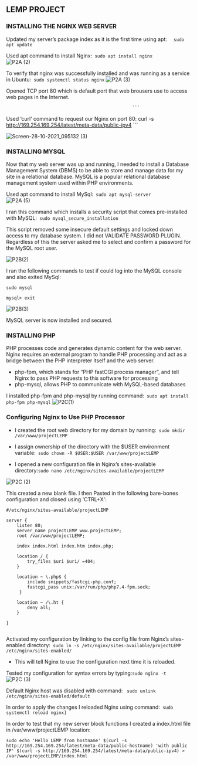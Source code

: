 
## LEMP PROJECT 



### INSTALLING THE NGINX WEB SERVER

Updated my server’s package index as it is the first time using apt: ```  
                                                                    sudo apt update
                                                                     ```
                                                     
                                    
Used apt command to install  Nginx:``` 
                                   sudo apt install nginx
                                   ```                                               
![P2A (2)](https://user-images.githubusercontent.com/93116204/139219823-c58a21a6-ed11-4c40-b271-fec20fc17e0e.png)


To verify that nginx was successfully installed and was running as a service in Ubuntu:``` 
                                                                                       sudo systemctl status nginx
                                                                                       ```
![P2A (3)](https://user-images.githubusercontent.com/93116204/139220994-be597f62-5f49-4aaf-9324-72b4a75200eb.png)

Opened TCP port 80 which is default port that web brousers use to access web pages in the Internet.
                                                
                                                
                                                
                                                    ```
Used ‘curl’ command to request our Nginx on port 80: curl -s http://169.254.169.254/latest/meta-data/public-ipv4                                                                                                                       ```

![Screen-28-10-2021_095132 (3)](https://user-images.githubusercontent.com/93116204/139404540-23fcebbd-1e8a-419d-baec-a1c1d5cad000.png)


### INSTALLING MYSQL

Now that my web server was up and running, I needed to install a Database Management System (DBMS) to be able to store and manage data for my site in a relational database. MySQL is a popular relational database management system used within PHP environments.

Used apt command to install  MySql:``` 
                                   sudo apt mysql-server
                                   ```         
 ![P2A (5)](https://user-images.githubusercontent.com/93116204/139405644-5b17265f-078c-40e0-956a-80f0b917936d.png)
 
I ran this command which installs a security script that comes pre-installed with MySQL:``` 
                                                                                         sudo mysql_secure_installation
                                                                                         ```

This script removed some insecure default settings and locked down access to my database system. I did not VALIDATE PASSWORD PLUGIN. Regardless of this the server asked me to select and confirm a password for the MySQL root user.
 
 ![P2B(2)](https://user-images.githubusercontent.com/93116204/139408657-b6195770-fd53-4d9b-8771-b5d78ce99a9e.png)


I ran the following commands to test if could log into the MySQL console and also exited MySql:
```
sudo mysql    
```

```
mysql> exit
```                                                                                                   
                                  
![P2B(3)](https://user-images.githubusercontent.com/93116204/139410870-35d4a402-f33a-4bf5-8289-c60b101fdde8.png)

MySQL server is now installed and secured.


### INSTALLING PHP

PHP processes code and generates dynamic content for the web server. Nginx requires an external program to handle PHP processing and act as a bridge between the PHP interpreter itself and the web server. 

* php-fpm, which stands for “PHP fastCGI process manager”, and tell Nginx to pass PHP requests to this software for processing
* php-mysql, allows PHP to communicate with MySQL-based databases

 I installed php-fpm and php-mysql by running command:``` 
                                                      sudo apt install php-fpm php-mysql
                                                      ```
![P2C(1)](https://user-images.githubusercontent.com/93116204/139502119-041cde9d-86b2-41d9-940b-671092603962.png)

  
 ### Configuring Nginx to Use PHP Processor
 
* I created the root web directory for my domain by running:``` 
                                                           sudo mkdir /var/www/projectLEMP
                                                           ```
                                                           
* I assign ownership of the directory with the $USER environment variable:``` 
                                                                        sudo chown -R $USER:$USER /var/www/projectLEMP
                                                                        ```
                                                                        
* I opened a new configuration file in Nginx’s sites-available directory:```
                                                                       sudo nano /etc/nginx/sites-available/projectLEMP
                                                                       ```
                                                                       
![P2C (2)](https://user-images.githubusercontent.com/93116204/139503892-11fb19f7-e99c-4e0b-8035-fb309211b588.png)


This created a new blank file. I then Pasted in the following bare-bones configuration and closed using 'CTRL+X':
```
#/etc/nginx/sites-available/projectLEMP

server {
    listen 80;
    server_name projectLEMP www.projectLEMP;
    root /var/www/projectLEMP;

    index index.html index.htm index.php;

    location / {
        try_files $uri $uri/ =404;
    }

    location ~ \.php$ {
        include snippets/fastcgi-php.conf;
        fastcgi_pass unix:/var/run/php/php7.4-fpm.sock;
     }

    location ~ /\.ht {
        deny all;
    }

}
                                                                       
```

Activated my configuration by linking to the config file from Nginx’s sites-enabled directory:``` 
                                                                                             sudo ln -s /etc/nginx/sites-available/projectLEMP /etc/nginx/sites-enabled/
                                                                                             ```
* This will tell Nginx to use the configuration next time it is reloaded. 

 Tested my configuration for syntax errors by typing:```
                                                     sudo nginx -t
                                                     ```
![P2C (3)](https://user-images.githubusercontent.com/93116204/139505462-f5f7ebb1-75a8-48a5-ad0b-d1cd25c1cb3b.png)


Default Nginx host was disabled with command: ``` 
                                             sudo unlink /etc/nginx/sites-enabled/default
                                             ```


In order to apply the changes I reloaded Nginx using command:``` 
                                                             sudo systemctl reload nginx]
                                                             ```
                                                
                                                
In order to test that my new server block functions  I created a  index.html file in /var/www/projectLEMP location:

```
sudo echo 'Hello LEMP from hostname' $(curl -s http://169.254.169.254/latest/meta-data/public-hostname) 'with public IP' $(curl -s http://169.254.169.254/latest/meta-data/public-ipv4) > /var/www/projectLEMP/index.html
```
